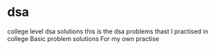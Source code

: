 # dsa
college level dsa solutions
this is the dsa problems thast I practised in college 
Basic problem solutions
For my own practise
